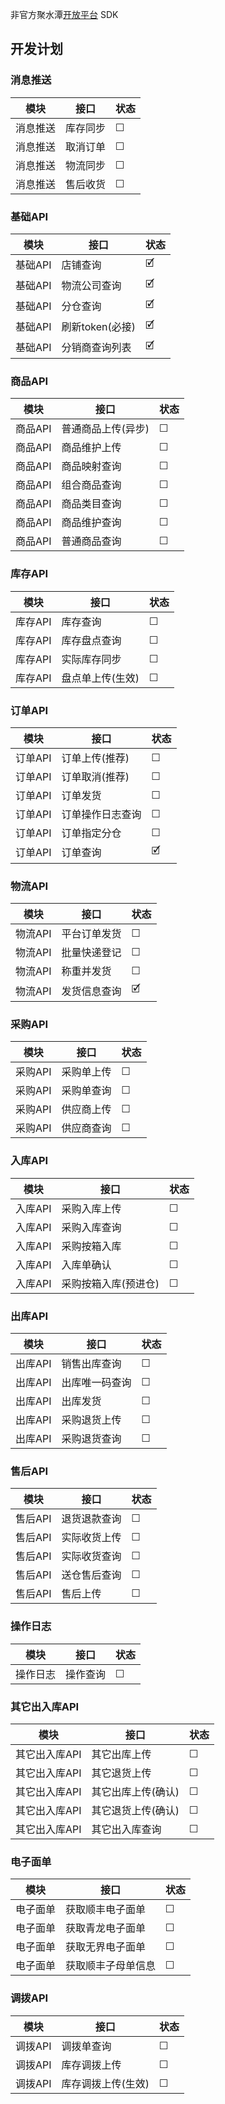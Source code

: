 非官方聚水潭[开放平台](https://open.jushuitan.com/) SDK

## 开发计划

### 消息推送

模块 | 接口 | 状态
-- | -- | --
消息推送 | 库存同步 | ☐
消息推送 | 取消订单 | ☐
消息推送 | 物流同步 | ☐
消息推送 | 售后收货 | ☐

### 基础API

模块 | 接口 | 状态
-- | -- | --
基础API | 店铺查询 | 🗹
基础API | 物流公司查询 | 🗹
基础API | 分仓查询 | 🗹
基础API | 刷新token(必接) | 🗹
基础API | 分销商查询列表 | 🗹

### 商品API

模块 | 接口 | 状态
-- | -- | --
商品API | 普通商品上传(异步) | ☐
商品API | 商品维护上传 | ☐
商品API | 商品映射查询 | ☐
商品API | 组合商品查询 | ☐
商品API | 商品类目查询 | ☐
商品API | 商品维护查询 | ☐
商品API | 普通商品查询 | ☐

### 库存API

模块 | 接口 | 状态
-- | -- | --
库存API | 库存查询 | ☐
库存API | 库存盘点查询 | ☐
库存API | 实际库存同步 | ☐
库存API | 盘点单上传(生效) | ☐

### 订单API

模块 | 接口 | 状态
-- | -- | --
订单API | 订单上传(推荐) | ☐
订单API | 订单取消(推荐) | ☐
订单API | 订单发货 | ☐
订单API | 订单操作日志查询 | ☐
订单API | 订单指定分仓 | ☐
订单API | 订单查询 | 🗹

### 物流API

模块 | 接口 | 状态
-- | -- | --
物流API | 平台订单发货 | ☐
物流API | 批量快递登记 | ☐
物流API | 称重并发货 | ☐
物流API | 发货信息查询 | 🗹

### 采购API

模块 | 接口 | 状态
-- | -- | --
采购API | 采购单上传 | ☐
采购API | 采购单查询 | ☐
采购API | 供应商上传 | ☐
采购API | 供应商查询 | ☐

### 入库API

模块 | 接口 | 状态
-- | -- | --
入库API | 采购入库上传 | ☐
入库API | 采购入库查询 | ☐
入库API | 采购按箱入库 | ☐
入库API | 入库单确认 | ☐
入库API | 采购按箱入库(预进仓) | ☐

### 出库API

模块 | 接口 | 状态
-- | -- | --
出库API | 销售出库查询 | ☐
出库API | 出库唯一码查询 | ☐
出库API | 出库发货 | ☐
出库API | 采购退货上传 | ☐
出库API | 采购退货查询 | ☐

### 售后API

模块 | 接口 | 状态
-- | -- | --
售后API | 退货退款查询 | ☐
售后API | 实际收货上传 | ☐
售后API | 实际收货查询 | ☐
售后API | 送仓售后查询 | ☐
售后API | 售后上传 | ☐

### 操作日志

模块 | 接口 | 状态
-- | -- | --
操作日志 | 操作查询 | ☐

### 其它出入库API

模块 | 接口 | 状态
-- | -- | --
其它出入库API | 其它出库上传 | ☐
其它出入库API | 其它退货上传 | ☐
其它出入库API | 其它出库上传(确认) | ☐
其它出入库API | 其它退货上传(确认) | ☐
其它出入库API | 其它出入库查询 | ☐

### 电子面单

模块 | 接口 | 状态
-- | -- | --
电子面单 | 获取顺丰电子面单 | ☐
电子面单 | 获取青龙电子面单 | ☐
电子面单 | 获取无界电子面单 | ☐
电子面单 | 获取顺丰子母单信息 | ☐

### 调拨API

模块 | 接口 | 状态
-- | -- | --
调拨API |调拨单查询 | ☐
调拨API |库存调拨上传 | ☐
调拨API |库存调拨上传(生效) | ☐
